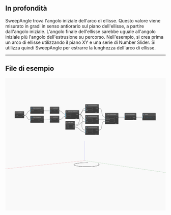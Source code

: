 ## In profondità
SweepAngle trova l'angolo iniziale dell'arco di ellisse. Questo valore viene misurato in gradi in senso antiorario sul piano dell'ellisse, a partire dall'angolo iniziale. L'angolo finale dell'ellisse sarebbe uguale all'angolo iniziale più l'angolo dell'estrusione su percorso. Nell'esempio, si crea prima un arco di ellisse utilizzando il piano XY e una serie di Number Slider. Si utilizza quindi SweepAngle per estrarre la lunghezza dell'arco di ellisse.
___
## File di esempio

![SweepAngle](./Autodesk.DesignScript.Geometry.Arc.SweepAngle_img.jpg)

